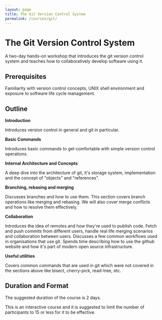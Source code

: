 ```yaml
---
layout: page
title: The Git Version Control System
permalink: /courses/git/
---
```


# The Git Version Control System

A two-day hands-on workshop that introduces the git version control system and teaches how to collaboratively develop software using it.


## Prerequisites

Familiarity with version control concepts, UNIX shell environment and exposure to software life cycle management.

## Outline

**Introduction**

Introduces version control in general and git in particular.

**Basic Commands**

Introduces basic commands to get comfortable with simple version control operations.

**Internal Architecture and Concepts**

A deep dive into the architecture of git, it's storage system, implementation and the concept of "objects" and "references".

**Branching, rebasing and merging**

Discusses branches and how to use them. This section covers branch operations like merging and rebasing. We will also cover merge conflicts and how to resolve them effectively.


**Collaboration**

Introduces the idea of remotes and how they're used to publish code. Fetch and push commits from different users, handle real life merging scenarios and collaboration between users.
Discusses a few common workflows used in organisations that use git.
Spends time describing how to use the github website and how it's part of modern open source infrastructure.

**Useful utilities**

Covers common commands that are used in git which were not covered in the sections above like bisect, cherry-pick, read-tree, etc.

## Duration and Format

The suggested duration of the course is 2 days.

This is an interactive course and it is suggested to limit the number of
participants to 15 or less for it to be effective.
